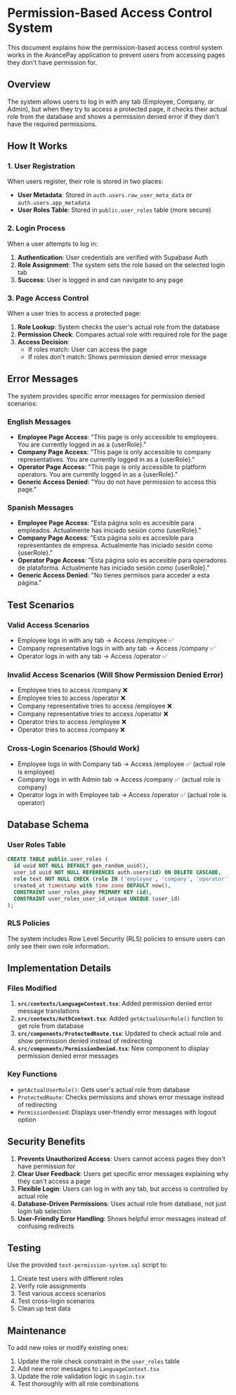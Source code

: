 # Permission-Based Access Control System

This document explains how the permission-based access control system works in the AvancePay application to prevent users from accessing pages they don't have permission for.

## Overview

The system allows users to log in with any tab (Employee, Company, or Admin), but when they try to access a protected page, it checks their actual role from the database and shows a permission denied error if they don't have the required permissions.

## How It Works

### 1. User Registration
When users register, their role is stored in two places:
- **User Metadata**: Stored in `auth.users.raw_user_meta_data` or `auth.users.app_metadata`
- **User Roles Table**: Stored in `public.user_roles` table (more secure)

### 2. Login Process
When a user attempts to log in:

1. **Authentication**: User credentials are verified with Supabase Auth
2. **Role Assignment**: The system sets the role based on the selected login tab
3. **Success**: User is logged in and can navigate to any page

### 3. Page Access Control
When a user tries to access a protected page:

1. **Role Lookup**: System checks the user's actual role from the database
2. **Permission Check**: Compares actual role with required role for the page
3. **Access Decision**: 
   - If roles match: User can access the page
   - If roles don't match: Shows permission denied error message

## Error Messages

The system provides specific error messages for permission denied scenarios:

### English Messages
- **Employee Page Access**: "This page is only accessible to employees. You are currently logged in as a {userRole}."
- **Company Page Access**: "This page is only accessible to company representatives. You are currently logged in as a {userRole}."
- **Operator Page Access**: "This page is only accessible to platform operators. You are currently logged in as a {userRole}."
- **Generic Access Denied**: "You do not have permission to access this page."

### Spanish Messages
- **Employee Page Access**: "Esta página solo es accesible para empleados. Actualmente has iniciado sesión como {userRole}."
- **Company Page Access**: "Esta página solo es accesible para representantes de empresa. Actualmente has iniciado sesión como {userRole}."
- **Operator Page Access**: "Esta página solo es accesible para operadores de plataforma. Actualmente has iniciado sesión como {userRole}."
- **Generic Access Denied**: "No tienes permisos para acceder a esta página."

## Test Scenarios

### Valid Access Scenarios
- Employee logs in with any tab → Access /employee ✅
- Company representative logs in with any tab → Access /company ✅
- Operator logs in with any tab → Access /operator ✅

### Invalid Access Scenarios (Will Show Permission Denied Error)
- Employee tries to access /company ❌
- Employee tries to access /operator ❌
- Company representative tries to access /employee ❌
- Company representative tries to access /operator ❌
- Operator tries to access /employee ❌
- Operator tries to access /company ❌

### Cross-Login Scenarios (Should Work)
- Employee logs in with Company tab → Access /employee ✅ (actual role is employee)
- Company logs in with Admin tab → Access /company ✅ (actual role is company)
- Operator logs in with Employee tab → Access /operator ✅ (actual role is operator)

## Database Schema

### User Roles Table
```sql
CREATE TABLE public.user_roles (
  id uuid NOT NULL DEFAULT gen_random_uuid(),
  user_id uuid NOT NULL REFERENCES auth.users(id) ON DELETE CASCADE,
  role text NOT NULL CHECK (role IN ('employee', 'company', 'operator')),
  created_at timestamp with time zone DEFAULT now(),
  CONSTRAINT user_roles_pkey PRIMARY KEY (id),
  CONSTRAINT user_roles_user_id_unique UNIQUE (user_id)
);
```

### RLS Policies
The system includes Row Level Security (RLS) policies to ensure users can only see their own role information.

## Implementation Details

### Files Modified
1. **`src/contexts/LanguageContext.tsx`**: Added permission denied error message translations
2. **`src/contexts/AuthContext.tsx`**: Added `getActualUserRole()` function to get role from database
3. **`src/components/ProtectedRoute.tsx`**: Updated to check actual role and show permission denied instead of redirecting
4. **`src/components/PermissionDenied.tsx`**: New component to display permission denied error messages

### Key Functions
- `getActualUserRole()`: Gets user's actual role from database
- `ProtectedRoute`: Checks permissions and shows error message instead of redirecting
- `PermissionDenied`: Displays user-friendly error messages with logout option

## Security Benefits

1. **Prevents Unauthorized Access**: Users cannot access pages they don't have permission for
2. **Clear User Feedback**: Users get specific error messages explaining why they can't access a page
3. **Flexible Login**: Users can log in with any tab, but access is controlled by actual role
4. **Database-Driven Permissions**: Uses actual role from database, not just login tab selection
5. **User-Friendly Error Handling**: Shows helpful error messages instead of confusing redirects

## Testing

Use the provided `test-permission-system.sql` script to:
1. Create test users with different roles
2. Verify role assignments
3. Test various access scenarios
4. Test cross-login scenarios
5. Clean up test data

## Maintenance

To add new roles or modify existing ones:
1. Update the role check constraint in the `user_roles` table
2. Add new error messages to `LanguageContext.tsx`
3. Update the role validation logic in `Login.tsx`
4. Test thoroughly with all role combinations
